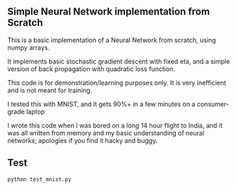 Simple Neural Network implementation from Scratch
-------------------------------------------------

This is a basic implementation of a Neural Network from scratch, using numpy arrays. 

It implements basic stochastic gradient descent with fixed eta, and a simple version of back propagation with quadratic loss function. 

This code is for demonstration/learning purposes only. It is very inefficient and is not meant for training.

I tested this with MNIST, and it gets 90%+ in a few minutes on a consumer-grade laptop

I wrote this code when I was bored on a long 14 hour flight to India, and it was all written from memory and my basic understanding of neural networks; apologies if you find it hacky and buggy. 


Test
----

``` python
python test_mnist.py
```

